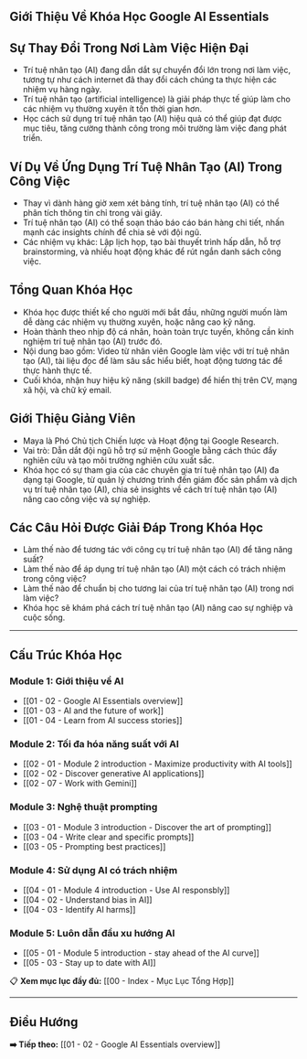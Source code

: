 ## Giới Thiệu Về Khóa Học Google AI Essentials

## Sự Thay Đổi Trong Nơi Làm Việc Hiện Đại

- Trí tuệ nhân tạo (AI) đang dẫn dắt sự chuyển đổi lớn trong nơi làm việc, tương tự như cách internet đã thay đổi cách chúng ta thực hiện các nhiệm vụ hàng ngày.
- Trí tuệ nhân tạo (artificial intelligence) là giải pháp thực tế giúp làm cho các nhiệm vụ thường xuyên ít tốn thời gian hơn.
- Học cách sử dụng trí tuệ nhân tạo (AI) hiệu quả có thể giúp đạt được mục tiêu, tăng cường thành công trong môi trường làm việc đang phát triển.

## Ví Dụ Về Ứng Dụng Trí Tuệ Nhân Tạo (AI) Trong Công Việc

- Thay vì dành hàng giờ xem xét bảng tính, trí tuệ nhân tạo (AI) có thể phân tích thông tin chỉ trong vài giây.
- Trí tuệ nhân tạo (AI) có thể soạn thảo báo cáo bán hàng chi tiết, nhấn mạnh các insights chính để chia sẻ với đội ngũ.
- Các nhiệm vụ khác: Lập lịch họp, tạo bài thuyết trình hấp dẫn, hỗ trợ brainstorming, và nhiều hoạt động khác để rút ngắn danh sách công việc.

## Tổng Quan Khóa Học

- Khóa học được thiết kế cho người mới bắt đầu, những người muốn làm dễ dàng các nhiệm vụ thường xuyên, hoặc nâng cao kỹ năng.
- Hoàn thành theo nhịp độ cá nhân, hoàn toàn trực tuyến, không cần kinh nghiệm trí tuệ nhân tạo (AI) trước đó.
- Nội dung bao gồm: Video từ nhân viên Google làm việc với trí tuệ nhân tạo (AI), tài liệu đọc để làm sâu sắc hiểu biết, hoạt động tương tác để thực hành thực tế.
- Cuối khóa, nhận huy hiệu kỹ năng (skill badge) để hiển thị trên CV, mạng xã hội, và chữ ký email.

## Giới Thiệu Giảng Viên

- Maya là Phó Chủ tịch Chiến lược và Hoạt động tại Google Research.
- Vai trò: Dẫn dắt đội ngũ hỗ trợ sứ mệnh Google bằng cách thúc đẩy nghiên cứu và tạo môi trường nghiên cứu xuất sắc.
- Khóa học có sự tham gia của các chuyên gia trí tuệ nhân tạo (AI) đa dạng tại Google, từ quản lý chương trình đến giám đốc sản phẩm và dịch vụ trí tuệ nhân tạo (AI), chia sẻ insights về cách trí tuệ nhân tạo (AI) nâng cao công việc và sự nghiệp.

## Các Câu Hỏi Được Giải Đáp Trong Khóa Học

- Làm thế nào để tương tác với công cụ trí tuệ nhân tạo (AI) để tăng năng suất?
- Làm thế nào để áp dụng trí tuệ nhân tạo (AI) một cách có trách nhiệm trong công việc?
- Làm thế nào để chuẩn bị cho tương lai của trí tuệ nhân tạo (AI) trong nơi làm việc?
- Khóa học sẽ khám phá cách trí tuệ nhân tạo (AI) nâng cao sự nghiệp và cuộc sống.

---

## Cấu Trúc Khóa Học

### Module 1: Giới thiệu về AI

- [[01 - 02 - Google AI Essentials overview]]
- [[01 - 03 - AI and the future of work]]
- [[01 - 04 - Learn from AI success stories]]

### Module 2: Tối đa hóa năng suất với AI

- [[02 - 01 - Module 2 introduction - Maximize productivity with AI tools]]
- [[02 - 02 - Discover generative AI applications]]
- [[02 - 07 - Work with Gemini]]

### Module 3: Nghệ thuật prompting

- [[03 - 01 - Module 3 introduction - Discover the art of prompting]]
- [[03 - 04 - Write clear and specific prompts]]
- [[03 - 05 - Prompting best practices]]

### Module 4: Sử dụng AI có trách nhiệm

- [[04 - 01 - Module 4 introduction - Use AI responsbly]]
- [[04 - 02 - Understand bias in AI]]
- [[04 - 03 - Identify AI harms]]

### Module 5: Luôn dẫn đầu xu hướng AI

- [[05 - 01 - Module 5 introduction - stay ahead of the AI curve]]
- [[05 - 03 - Stay up to date with AI]]

📋 **Xem mục lục đầy đủ:** [[00 - Index - Mục Lục Tổng Hợp]]

---

## Điều Hướng

**➡️ Tiếp theo:** [[01 - 02 - Google AI Essentials overview]]
